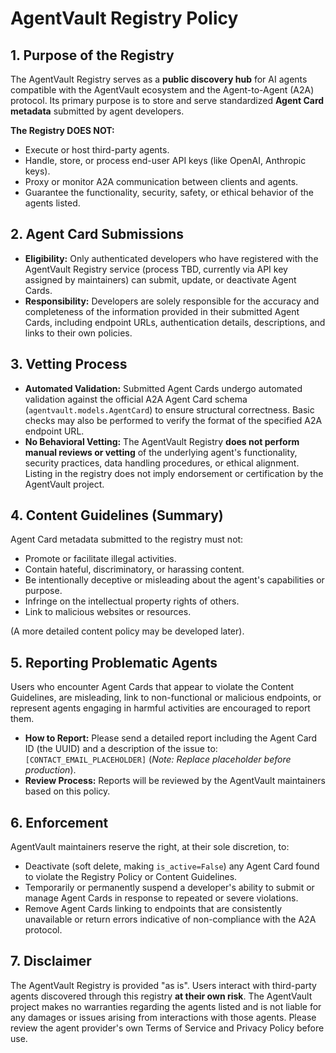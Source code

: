 # AgentVault Registry Policy

## 1. Purpose of the Registry

The AgentVault Registry serves as a **public discovery hub** for AI agents compatible with the AgentVault ecosystem and the Agent-to-Agent (A2A) protocol. Its primary purpose is to store and serve standardized **Agent Card metadata** submitted by agent developers.

**The Registry DOES NOT:**

*   Execute or host third-party agents.
*   Handle, store, or process end-user API keys (like OpenAI, Anthropic keys).
*   Proxy or monitor A2A communication between clients and agents.
*   Guarantee the functionality, security, safety, or ethical behavior of the agents listed.

## 2. Agent Card Submissions

*   **Eligibility:** Only authenticated developers who have registered with the AgentVault Registry service (process TBD, currently via API key assigned by maintainers) can submit, update, or deactivate Agent Cards.
*   **Responsibility:** Developers are solely responsible for the accuracy and completeness of the information provided in their submitted Agent Cards, including endpoint URLs, authentication details, descriptions, and links to their own policies.

## 3. Vetting Process

*   **Automated Validation:** Submitted Agent Cards undergo automated validation against the official A2A Agent Card schema (`agentvault.models.AgentCard`) to ensure structural correctness. Basic checks may also be performed to verify the format of the specified A2A endpoint URL.
*   **No Behavioral Vetting:** The AgentVault Registry **does not perform manual reviews or vetting** of the underlying agent's functionality, security practices, data handling procedures, or ethical alignment. Listing in the registry does not imply endorsement or certification by the AgentVault project.

## 4. Content Guidelines (Summary)

Agent Card metadata submitted to the registry must not:

*   Promote or facilitate illegal activities.
*   Contain hateful, discriminatory, or harassing content.
*   Be intentionally deceptive or misleading about the agent's capabilities or purpose.
*   Infringe on the intellectual property rights of others.
*   Link to malicious websites or resources.

(A more detailed content policy may be developed later).

## 5. Reporting Problematic Agents

Users who encounter Agent Cards that appear to violate the Content Guidelines, are misleading, link to non-functional or malicious endpoints, or represent agents engaging in harmful activities are encouraged to report them.

*   **How to Report:** Please send a detailed report including the Agent Card ID (the UUID) and a description of the issue to: `[CONTACT_EMAIL_PLACEHOLDER]` (*Note: Replace placeholder before production*).
*   **Review Process:** Reports will be reviewed by the AgentVault maintainers based on this policy.

## 6. Enforcement

AgentVault maintainers reserve the right, at their sole discretion, to:

*   Deactivate (soft delete, making `is_active=False`) any Agent Card found to violate the Registry Policy or Content Guidelines.
*   Temporarily or permanently suspend a developer's ability to submit or manage Agent Cards in response to repeated or severe violations.
*   Remove Agent Cards linking to endpoints that are consistently unavailable or return errors indicative of non-compliance with the A2A protocol.

## 7. Disclaimer

The AgentVault Registry is provided "as is". Users interact with third-party agents discovered through this registry **at their own risk**. The AgentVault project makes no warranties regarding the agents listed and is not liable for any damages or issues arising from interactions with those agents. Please review the agent provider's own Terms of Service and Privacy Policy before use.
